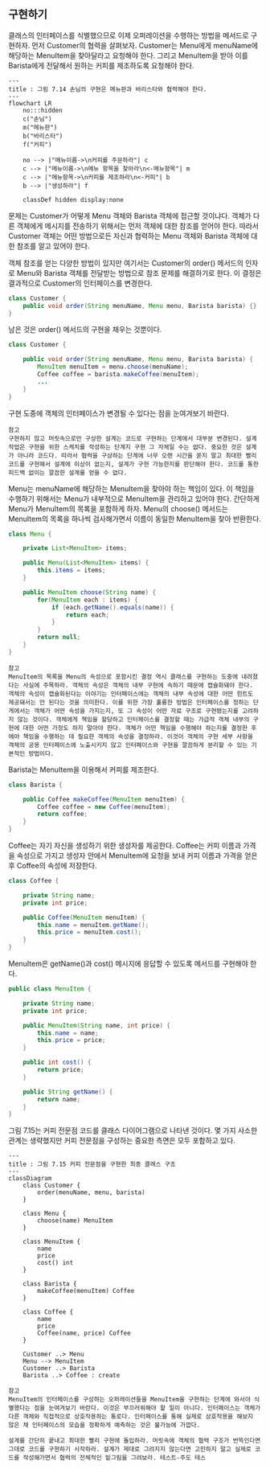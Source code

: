 ## 구현하기
클래스의 인터페이스를 식별했으므로 이제 오퍼레이션을 수행하는 방법을 메서드로 구현하자. 먼저 Customer의 협력을 살펴보자. Customer는 Menu에게 menuName에 해당하는 MenuItem을 찾아달라고 요청해야 한다. 그리고 MenuItem을 받아 이를 Barista에게 전달해서 원하는 커피를 제조하도록 요청해야 한다.

```mermaid
---
title : 그림 7.14 손님의 구현은 메뉴판과 바리스타와 협력해야 한다.
---
flowchart LR
	no:::hidden
	c("손님")
	m("메뉴판")
	b("바리스타")
	f("커피")

	no --> |"메뉴이름->\n커피를 주문하라"| c
	c --> |"메뉴이름->\n메뉴 항목을 찾아라\n<-메뉴항목"| m
	c --> |"메뉴항목->\n커피를 제조하라\n<-커피"| b
	b --> |"생성하라"| f

	classDef hidden display:none
```

문제는 Customer가 어떻게 Menu 객체와 Barista 객체에 접근할 것이냐다. 객체가 다른 객체에게 메시지를 전송하기 위해서는 먼저 객체에 대한 참조를 얻어야 한다. 따라서 Customer 객체는 어떤 방법으로든 자신과 협력하는 Menu 객체와 Barista 객체에 대한 참조를 알고 있어야 한다.

객체 참조를 얻는 다양한 방법이 있지만 여기서는 Customer의 order() 메서드의 인자로 Menu와 Barista 객체를 전달받는 방법으로 참조 문제를 해결하기로 한다. 이 결정은 결과적으로 Customer의 인터페이스를 변경한다.

```java
class Customer {
	public void order(String menuName, Menu menu, Barista barista) {}
}
```

남은 것은 order() 메서드의 구현을 채우는 것뿐이다.

```java
class Customer {

	public void order(String menuName, Menu menu, Barista barista) {
		MenuItem menuItem = menu.choose(menuName);
		Coffee coffee = barista.makeCoffee(menuItem);
		...
	}
}
```

구현 도중에 객체의 인터페이스가 변경될 수 있다는 점을 눈여겨보기 바란다.

```text
참고
구현하지 않고 머릿속으로만 구상한 설계는 코드로 구현하는 단계에서 대부분 변경된다. 설계 작업은 구현을 위한 스케치를 작성하는 단계지 구현 그 자체일 수는 없다. 중요한 것은 설계가 아니라 코드다. 따라서 협력을 구상하는 단계에 너무 오랜 시간을 쏟지 말고 최대한 빨리 코드를 구현해서 설계에 이상이 없는지, 설계가 구현 가능한지를 판단해야 한다. 코드를 통한 피드백 없이는 깔끔한 설계를 얻을 수 없다.
```

Menu는 menuName에 해당하는 MenuItem을 찾아야 하는 책임이 있다. 이 책임을 수행하기 위해서는 Menu가 내부적으로 MenuItem을 관리하고 있어야 한다. 간단하게 Menu가 MenuItem의 목록을 포함하게 하자. Menu의 choose() 메서드는 MenuItem의 목록을 하나씩 검사해가면서 이름이 동일한 MenuItem을 찾아 반환한다.

```java
class Menu {

	private List<MenuItem> items;

	public Menu(List<MenuItem> items) {
		this.items = items;
	}

	public MenuItem choose(String name) {
		for(MenuItem each : items) {
			if (each.getName().equals(name)) {
				return each;
			}
		}
		return null;
	}
}
```

```text
참고
MenuItem의 목록을 Menu의 속성으로 포함시킨 결정 역시 클래스를 구현하는 도중에 내려졌다는 사실에 주목하라. 객체의 속성은 객체의 내부 구현에 속하기 때문에 캡슐화돼야 한다. 객체의 속성이 캡슐화된다는 이야기는 인터페이스에는 객체의 내부 속성에 대한 어떤 힌트도 제공돼서는 안 된다는 것을 의미한다. 이를 위한 가장 훌륭한 방법은 인터페이스를 정하는 단게에서는 객체가 어떤 속성을 가지는지, 또 그 속성이 어떤 자료 구조로 구현됐는지를 고려하지 않는 것이다. 객체에게 책임을 할당하고 인터페이스를 결정할 때는 가급적 객체 내부의 구현에 대한 어떤 가정도 하지 말아야 한다. 객체가 어떤 책임을 수행해야 하는지를 결정한 후에야 책임을 수행하는 데 필요한 객체의 속성을 결정하라. 이것이 객체의 구현 세부 사항을 객체의 공용 인터페이스에 노출시키지 않고 인터페이스와 구현을 깔끔하게 분리할 수 있는 기본적인 방법이다.
```

Barista는 MenuItem을 이용해서 커피를 제조한다.

```java
class Barista {

	public Coffee makeCoffee(MenuItem menuItem) {
		Coffee coffee = new Coffee(menuItem);
		return coffee;
	}
}
```

Coffee는 자기 자신을 생성하기 위한 생성자를 제공한다. Coffee는 커피 이름과 가격을 속성으로 가지고 생성자 안에서 MenuItem에 요청을 보내 커피 이름과 가격을 얻은 후 Coffee의 속성에 저장한다.

```java
class Coffee {

	private String name;
	private int price;

	public Coffee(MenuItem menuItem) {
		this.name = menuItem.getName();
		this.price = menuItem.cost();
	}
}
```

MenuItem은 getName()과 cost() 메시지에 응답할 수 있도록 메서드를 구현해야 한다.

```java
public class MenuItem {

	private String name;
	private int price;

	public MenuItem(String name, int price) {
		this.name = name;
		this.price = price;
	}

	public int cost() {
		return price;
	}

	public String getName() {
		return name;
	}
}
```

그림 7.15는 커피 전문점 코드를 클래스 다이어그램으로 나타낸 것이다. 몇 가지 사소한 관계는 생략했지만 커피 전문점을 구성하는 중요한 측면은 모두 포함하고 있다. 

```mermaid
---
title : 그림 7.15 커피 전문점을 구현한 최종 클래스 구조
---
classDiagram
	class Customer {
		order(menuName, menu, barista)
	}

	class Menu {
		choose(name) MenuItem
	}

	class MenuItem {
		name
		price
		cost() int
	}

	class Barista {
		makeCoffee(menuItem) Coffee
	}

	class Coffee {
		name
		price
		Coffee(name, price) Coffee
	}

	Customer ..> Menu
	Menu --> MenuItem
	Customer ..> Barista
	Barista ..> Coffee : create
```


```text
참고
MenuItem의 인터페이스를 구성하는 오퍼레이션들을 MenuItem을 구현하는 단계에 와서야 식별했다는 점을 눈여겨보기 바란다. 이것은 부끄러워해야 할 일이 아니다. 인터페이스는 객체가 다른 객체와 직접적으로 상호작용하는 통로다. 인터페이스를 통해 실제로 상호작용을 해보지 않은 채 인터페이스의 모습을 정확하게 예측하는 것은 불가능에 가깝다. 

설계를 간단히 끝내고 최대한 빨리 구현에 돌입하라. 머릿속에 객체의 협력 구조가 번뜩인다면 그대로 코드를 구현하기 시작하라. 설계가 제대로 그려지지 않는다면 고민하지 말고 실제로 코드를 작성해가면서 협력의 전체적인 밑그림을 그려보라. 테스트-주도 테스
```